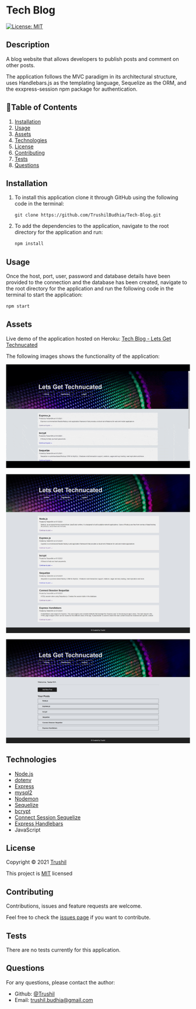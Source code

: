 # Tech Blog

[![License: MIT](https://img.shields.io/badge/License-MIT-brightgreen.svg)](https://opensource.org/licenses/MIT)

## Description

A blog website that allows developers to publish posts and comment on other posts. 

The application follows the MVC paradigm in its architectural structure, uses Handlebars.js as the templating language, Sequelize as the ORM, and the exxpress-session npm package for authentication.

## 📖Table of Contents
1. [Installation](#installation)
2. [Usage](#usage)
3. [Assets](#assets)
4. [Technologies](#Technologies)
5. [License](#license)
6. [Contributing](#contributing)
7. [Tests](#tests)
8. [Questions](#questions)

## Installation
1. To install this application clone it through GitHub using the following code in the terminal: 
    ``` 
    git clone https://github.com/TrushilBudhia/Tech-Blog.git
    ```
2. To add the dependencies to the application, navigate to the root directory for the application and run:
    ```js
    npm install
    ```
    
## Usage
Once the host, port, user, password and database details have been provided to the connection and the database has been created, navigate to the root directory for the application and run the following code in the terminal to start the application:
```js
npm start
```

## Assets
Live demo of the application hosted on Heroku: [Tech Blog - Lets Get Technucated](https://lets-get-technucated.herokuapp.com/)

The following images shows the functionality of the application: 

![Tech Blog animated gif of the applications functionality.](./assets/images/Tech-Blog-Preview.gif)

![Tech Blog screenshot of the homepage.](./assets/images/Tech-Blog-Preview-1.jpg)

![Tech Blog screenshot of the dashboard page.](./assets/images/Tech-Blog-Preview-2.jpg)

## Technologies
- [Node.js](https://nodejs.org/en/docs/)
- [dotenv](https://www.npmjs.com/package/dotenv)
- [Express](https://expressjs.com/)
- [mysql2](https://www.npmjs.com/package/mysql2)
- [Nodemon](https://www.npmjs.com/package/nodemon)
- [Sequelize](https://sequelize.org/v5/index.html)
- [bcrypt](https://www.npmjs.com/package/bcrypt)
- [Connect Session Sequelize](https://www.npmjs.com/package/connect-session-sequelize)
- [Express Handlebars](https://www.npmjs.com/package/express-handlebars)
- JavaScript

## License
Copyright © 2021 [Trushil](https://github.com/TrushilBudhia)

This project is [MIT](./LICENSE) licensed

## Contributing
Contributions, issues and feature requests are welcome.

Feel free to check the [issues page](https://github.com/TrushilBudhia/Tech-Blog/issues) if you want to contribute.

## Tests
There are no tests currently for this application.

## Questions
For any questions, please contact the author:

- Github: [@Trushil](https://github.com/TrushilBudhia)
- Email: trushil.budhia@gmail.com


